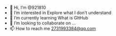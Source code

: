 - 👋 Hi, I’m @921810
- 👀 I’m interested in Explore what I don't understand
- 🌱 I’m currently learning What is GItHub
- 💞️ I’m looking to collaborate on ...
- 📫 How to reach me  2731993384@qq.com

<!---
921810/921810 is a ✨ special ✨ repository because its `README.md` (this file) appears on your GitHub profile.
You can click the Preview link to take a look at your changes.
--->
